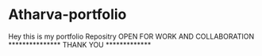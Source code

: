 # Atharva-portfolio
Hey this is my portfolio Repositry 
OPEN FOR WORK AND COLLABORATION 
*************** THANK YOU *************

